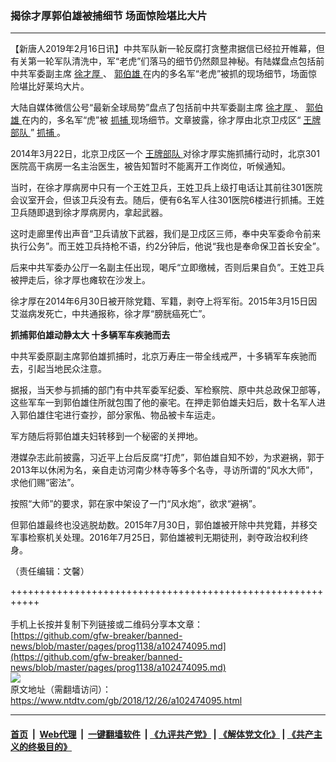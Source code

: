 ### 揭徐才厚郭伯雄被捕细节 场面惊险堪比大片
------------------------

<div class="post_content">
 <p>
  【新唐人2019年2月16日讯】中共军队新一轮反腐打贪整肃据信已经拉开帷幕，但有关第一轮军队清洗中，军“老虎”们落马的细节仍然颇显神秘。有陆媒盘点包括前中共军委副主席
  <a href="https://www.ntdtv.com/gb/徐才厚.htm">
   徐才厚
  </a>
  、
  <a href="https://www.ntdtv.com/gb/郭伯雄.htm">
   郭伯雄
  </a>
  在内的多名军“老虎”被抓的现场细节，场面惊险堪比好莱坞大片。
 </p>
 <p>
  大陆自媒体微信公号“最新全球局势”盘点了包括前中共军委副主席
  <a href="https://www.ntdtv.com/gb/徐才厚.htm">
   徐才厚
  </a>
  、
  <a href="https://www.ntdtv.com/gb/郭伯雄.htm">
   郭伯雄
  </a>
  在内的，多名军“虎”被
  <a href="https://www.ntdtv.com/gb/抓捕.htm">
   抓捕
  </a>
  现场细节。文章披露，徐才厚由北京卫戍区“
  <a href="https://www.ntdtv.com/gb/王牌部队.htm">
   王牌部队
  </a>
  ”
  <a href="https://www.ntdtv.com/gb/抓捕.htm">
   抓捕
  </a>
  。
 </p>
 <p>
  2014年3月22日，北京卫戍区一个
  <a href="https://www.ntdtv.com/gb/王牌部队.htm">
   王牌部队
  </a>
  对徐才厚实施抓捕行动时，北京301医院高干病房一名主治医生，被告知暂时不能离开工作岗位，听候通知。
 </p>
 <p>
  当时，在徐才厚病房中只有一个王姓卫兵，王姓卫兵上级打电话让其前往301医院会议室开会，但该卫兵没有去。随后，便有6名军人往301医院6楼进行抓捕。王姓卫兵随即退到徐才厚病房内，拿起武器。
 </p>
 <p>
  这时走廊里传出声音“卫兵请放下武器，我们是卫戍区三师，奉中央军委命令前来执行公务”。而王姓卫兵持枪不语，约2分钟后，他说“我也是奉命保卫首长安全”。
 </p>
 <p>
  后来中共军委办公厅一名副主任出现，喝斥“立即缴械，否则后果自负”。王姓卫兵被押走后，徐才厚也瘫软在沙发上。
 </p>
 <p>
  徐才厚在2014年6月30日被开除党籍、军籍，剥夺上将军衔。2015年3月15日因艾滋病发死亡，中共通报称，徐才厚“膀胱癌死亡”。
 </p>
 <p>
  <strong>
   抓捕郭伯雄动静太大 十多辆军车疾驰而去
  </strong>
 </p>
 <p>
  中共军委原副主席郭伯雄抓捕时，北京万寿庄一带全线戒严，十多辆军车疾驰而去，引起当地民众注意。
 </p>
 <p>
  据报，当天参与抓捕的部门有中共军委军纪委、军检察院、原中共总政保卫部等，这些军车一到郭伯雄住所就包围了他的豪宅。在押走郭伯雄夫妇后，数十名军人进入郭伯雄住宅进行查抄，部分家俬、物品被卡车运走。
 </p>
 <p>
  军方随后将郭伯雄夫妇转移到一个秘密的关押地。
 </p>
 <p>
  港媒杂志此前披露，习近平上台后反腐“打虎”，郭伯雄自知不妙，为求避祸，郭于2013年以休闲为名，亲自走访河南少林寺等多个名寺，寻访所谓的“风水大师”，求他们赐“密法”。
 </p>
 <p>
  按照“大师”的要求，郭在家中架设了一门“风水炮”，欲求“避祸”。
 </p>
 <p>
  但郭伯雄最终也没逃脱劫数。2015年7月30日，郭伯雄被开除中共党籍，并移交军事检察机关处理。2016年7月25日，郭伯雄被判无期徒刑，剥夺政治权利终身。
 </p>
 <p>
  （责任编辑：文馨）
 </p>
 <div class="single_ad">
 </div>
</div>

+++++++++++++++++++++++++++++++++++++++++++++++++++++++++++<br/><br/>
手机上长按并复制下列链接或二维码分享本文章：<br/>
[https://github.com/gfw-breaker/banned-news/blob/master/pages/prog1138/a102474095.md](https://github.com/gfw-breaker/banned-news/blob/master/pages/prog1138/a102474095.md)<br/>
[<img src='https://github.com/gfw-breaker/banned-news/blob/master/pages/prog1138/a102474095.md.png'/>](https://github.com/gfw-breaker/banned-news/blob/master/pages/prog1138/a102474095.md)<br/>
原文地址（需翻墙访问）：https://www.ntdtv.com/gb/2018/12/26/a102474095.html


------------------------
#### [首页](https://github.com/gfw-breaker/banned-news/blob/master/README.md) &nbsp;|&nbsp; [Web代理](https://github.com/labour-camp/helloworld) &nbsp;|&nbsp; [一键翻墙软件](https://github.com/gfw-breaker/nogfw/blob/master/README.md) &nbsp;| [《九评共产党》](https://github.com/gfw-breaker/9ping.md/blob/master/README.md#九评之一评共产党是什么) | [《解体党文化》](https://github.com/gfw-breaker/jtdwh.md/blob/master/README.md) | [《共产主义的终极目的》](https://github.com/gfw-breaker/gczydzjmd.md/blob/master/README.md)

